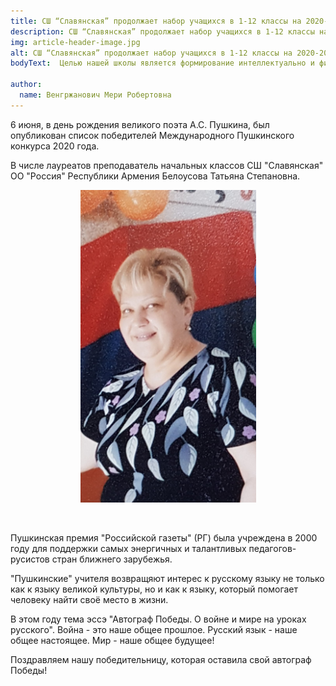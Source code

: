 ```yaml
---
title: СШ “Славянская” продолжает набор учащихся в 1-12 классы на 2020-2021 учебный год.
description: СШ “Славянская” продолжает набор учащихся в 1-12 классы на 2020-2021 учебный год.
img: article-header-image.jpg
alt: СШ “Славянская” продолжает набор учащихся в 1-12 классы на 2020-2021 учебный год.
bodyText:  Целью нашей школы является формирование интеллектуально и физически развитой, социально компетентной и творческой личности. У нас сложился на редкость гармоничный союз учителей, учеников и родителей, для которых "Славянская"-это образ жизни! Если Вы желаете, чтобы к Вашему ребёнку был индивидуальный подход,обращайтесь к нам! Если Вы мечтаете, чтобы Ваш ребёнок стал яркой личностью, обращайтесь к нам! Если Вы хотите, чтобы спустя годы Ваши дети с теплотой и благодарностью вспоминали школу, обращайтесь к нам! 010 55 94 04 095 03 21 91. ВНИМАНИЕ!!! действует гибкая система скидок оплаты за обучение

author: 
  name: Венгржанович Мери Робертовна
---
```


<p>6 июня, в день рождения великого поэта А.С. Пушкина, был опубликован список победителей Международного Пушкинского конкурса 2020 года.</p>
<p>В числе лауреатов преподаватель начальных классов СШ "Славянская" ОО "Россия" Республики Армения Белоусова Татьяна Степановна.</p>

<p style="text-align: center;"><img src="/images/articles/pedagog-ss-slavyanskaya-tatyana-stepanovna-belousova-stala-laureatom-puskinskoi-premii/content/tatyana-stepanovna-belousova.jpg" alt="" width="281" height="500" /></p>

<p style="text-align: center;">&nbsp;</p>
<p>Пушкинская премия "Российской газеты" (РГ) была учреждена в 2000 году для поддержки самых энергичных и талантливых педагогов-русистов стран ближнего зарубежья.</p>
<p>"Пушкинские" учителя возвращяют интерес к русскому языку не только как к языку великой культуры, но и как к языку, который помогает человеку найти своё место в жизни.</p>
<p>В этом году тема эссэ "Автограф Победы. О войне и мире на уроках русского". Война - это наше общее прошлое. Русский язык - наше общее настоящее. Мир - наше общее будущее!</p>
<p>Поздравляем нашу победительницу, которая оставила свой автограф Победы!</p>
